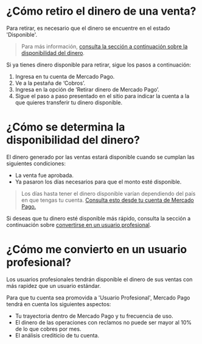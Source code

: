# ¿Cómo retiro el dinero de una venta?

Para retirar, es necesario que el dinero se encuentre en el estado 'Disponible'.
>Para más información, <a href="#¿Cómo se determina la disponibilidad del dinero?">consulta la sección a continuación sobre la disponibilidad del dinero</a>.

Si ya tienes dinero disponible para retirar, sigue los pasos a continuación:

1. Ingresa en tu cuenta de Mercado Pago.
2. Ve a la pestaña de ‘Cobros’.
3. Ingresa en la opción de ‘Retirar dinero de Mercado Pago’. 
4. Sigue el paso a paso presentado en el sitio para indicar la cuenta a la que quieres transferir tu dinero disponible.

# ¿Cómo se determina la disponibilidad del dinero?

El dinero generado por las ventas estará disponible cuando se cumplan las siguientes condiciones:
- La venta fue aprobada.
- Ya pasaron los días necesarios para que el monto esté disponible.
>Los días hasta tener el dinero
disponible varían dependiendo del país en que tengas tu cuenta. <a href="#Sección ejemplo">Consulta esto desde tu cuenta de Mercado Pago.</a>

Si deseas que tu dinero esté disponible más rápido, consulta la sección a continuación sobre <a href="#¿Cómo me convierto en un usuario profesional?">convertirse en un usuario profesional</a>.

# ¿Cómo me convierto en un usuario profesional?

Los usuarios profesionales tendrán disponible el dinero de sus ventas con más rapidez que un usuario estándar.

Para que tu cuenta sea promovida a 'Usuario Profesional', Mercado Pago tendrá en cuenta los siguientes aspectos:
- Tu trayectoria dentro de Mercado Pago y tu frecuencia de uso.  
- El dinero de las operaciones con reclamos no puede ser mayor al 10% de lo que cobres por mes.
- El análisis crediticio de tu cuenta.
